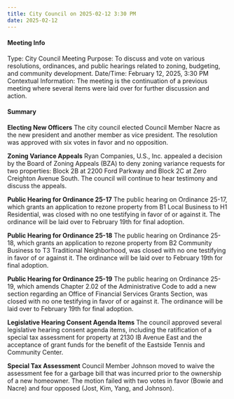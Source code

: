 ```yaml
---
title: City Council on 2025-02-12 3:30 PM
date: 2025-02-12
---
```

#### Meeting Info
Type: City Council Meeting
Purpose: To discuss and vote on various resolutions, ordinances, and public hearings related to zoning, budgeting, and community development.
Date/Time: February 12, 2025, 3:30 PM
Contextual Information: The meeting is the continuation of a previous meeting where several items were laid over for further discussion and action.

#### Summary

**Electing New Officers**
The city council elected Council Member Nacre as the new president and another member as vice president. The resolution was approved with six votes in favor and no opposition.

**Zoning Variance Appeals**
Ryan Companies, U.S., Inc. appealed a decision by the Board of Zoning Appeals (BZA) to deny zoning variance requests for two properties: Block 2B at 2200 Ford Parkway and Block 2C at Zero Creighton Avenue South. The council will continue to hear testimony and discuss the appeals.

**Public Hearing for Ordinance 25-17**
The public hearing on Ordinance 25-17, which grants an application to rezone property from B1 Local Business to H1 Residential, was closed with no one testifying in favor of or against it. The ordinance will be laid over to February 19th for final adoption.

**Public Hearing for Ordinance 25-18**
The public hearing on Ordinance 25-18, which grants an application to rezone property from B2 Community Business to T3 Traditional Neighborhood, was closed with no one testifying in favor of or against it. The ordinance will be laid over to February 19th for final adoption.

**Public Hearing for Ordinance 25-19**
The public hearing on Ordinance 25-19, which amends Chapter 2.02 of the Administrative Code to add a new section regarding an Office of Financial Services Grants Section, was closed with no one testifying in favor of or against it. The ordinance will be laid over to February 19th for final adoption.

**Legislative Hearing Consent Agenda Items**
The council approved several legislative hearing consent agenda items, including the ratification of a special tax assessment for property at 2130 IB Avenue East and the acceptance of grant funds for the benefit of the Eastside Tennis and Community Center.

**Special Tax Assessment**
Council Member Johnson moved to waive the assessment fee for a garbage bill that was incurred prior to the ownership of a new homeowner. The motion failed with two votes in favor (Bowie and Nacre) and four opposed (Jost, Kim, Yang, and Johnson).

